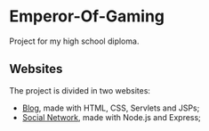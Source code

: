 # Emperor-Of-Gaming
Project for my high school diploma.

## Websites
The project is divided in two websites:
- [Blog](/EoG-Landing/README.md), made with HTML, CSS, Servlets and JSPs;
- [Social Network](/EoG-Community/README.md), made with Node.js and Express;

